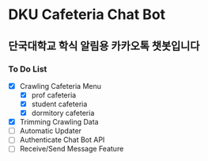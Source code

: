 # DKU Cafeteria Chat Bot

## 단국대학교 학식 알림용 카카오톡 챗봇입니다

### To Do List

-   [x] Crawling Cafeteria Menu
    -   [x] prof cafeteria
    -   [x] student cafeteria
    -   [x] dormitory cafeteria
-   [x] Trimming Crawling Data
-   [ ] Automatic Updater
-   [ ] Authenticate Chat Bot API
-   [ ] Receive/Send Message Feature
